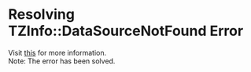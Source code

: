 # Resolving TZInfo::DataSourceNotFound Error
Visit <a href="https://github.com/tzinfo/tzinfo/wiki/Resolving-TZInfo::DataSourceNotFound-Errors">this</a> for more information.<br>
Note: The error has been solved.

